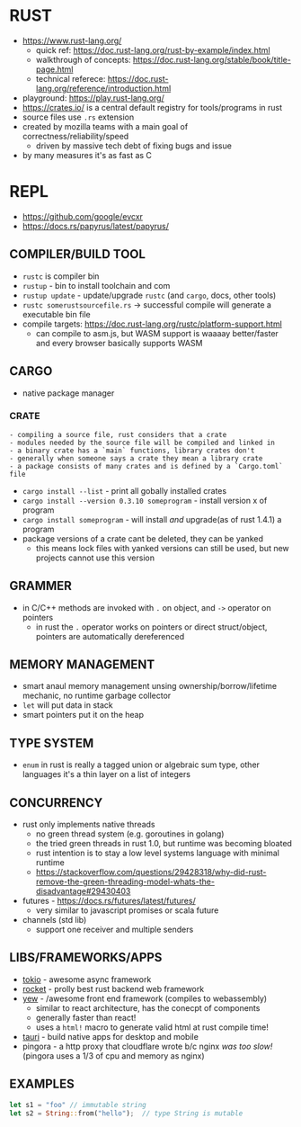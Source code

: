 # RUST
- https://www.rust-lang.org/
    - quick ref: https://doc.rust-lang.org/rust-by-example/index.html
    - walkthrough of concepts: https://doc.rust-lang.org/stable/book/title-page.html
    - technical referece: https://doc.rust-lang.org/reference/introduction.html
- playground: https://play.rust-lang.org/
- https://crates.io/ is a central default registry for tools/programs in rust
- source files use `.rs` extension
- created by mozilla teams with a main goal of correctness/reliability/speed
    - driven by massive tech debt of fixing bugs and issue
- by many measures it's as fast as C

# REPL
- https://github.com/google/evcxr
- https://docs.rs/papyrus/latest/papyrus/

## COMPILER/BUILD TOOL
- `rustc` is compiler bin
- `rustup` - bin to install toolchain and com
- `rustup update` - update/upgrade `rustc` (and `cargo`, docs, other tools)
- `rustc somerustsourcefile.rs` -> successful compile will generate a executable bin file
- compile targets: https://doc.rust-lang.org/rustc/platform-support.html
    - can compile to asm.js, but WASM support is waaaay better/faster and every browser basically supports WASM

## CARGO
- native package manager
### CRATE
    - compiling a source file, rust considers that a crate
    - modules needed by the source file will be compiled and linked in
    - a binary crate has a `main` functions, library crates don't
    - generally when someone says a crate they mean a library crate
    - a package consists of many crates and is defined by a `Cargo.toml` file
- `cargo install --list` - print all gobally installed crates
- `cargo install --version 0.3.10 someprogram` - install version x of program
- `cargo install someprogram` - will install _and_ upgrade(as of rust 1.4.1) a program
- package versions of a crate cant be deleted, they can be yanked
    - this means lock files with yanked versions can still be used, but new projects cannot use this version

## GRAMMER
- in C/C++ methods are invoked with `.` on object, and `->` operator on pointers
    - in rust the `.` operator works on pointers or direct struct/object, pointers are automatically dereferenced

## MEMORY MANAGEMENT
- smart anaul memory management unsing ownership/borrow/lifetime mechanic, no runtime garbage collector
- `let` will put data in stack
- smart pointers put it on the heap

## TYPE SYSTEM
- `enum` in rust is really a tagged union or algebraic sum type, other languages it's a thin layer on a list of integers

## CONCURRENCY
- rust only implements native threads
    - no green thread system (e.g. goroutines in golang)
    - the tried green threads in rust 1.0, but runtime was becoming bloated
    - rust intention is to stay a low level systems language with minimal runtime
    - https://stackoverflow.com/questions/29428318/why-did-rust-remove-the-green-threading-model-whats-the-disadvantage#29430403
- futures - https://docs.rs/futures/latest/futures/
    - very similar to javascript promises or scala future
- channels (std lib)
    - support one receiver and multiple senders

## LIBS/FRAMEWORKS/APPS
- [tokio](https://tokio.rs) - awesome async framework
- [rocket](https://rocket.rs/) - prolly best rust backend web framework
- [yew](https://yew.rs) - /awesome front end framework (compiles to webassembly)
    - similar to react architecture, has the conecpt of components
    - generally faster than react!
    - uses a `html!` macro to generate valid html at rust compile time!
- [tauri](https://tauri.app/) - build native apps for desktop and mobile
- pingora - a http proxy that cloudflare wrote b/c nginx *was too slow!* (pingora uses a 1/3 of cpu and memory as nginx)

## EXAMPLES
```rust
let s1 = "foo" // immutable string
let s2 = String::from("hello");  // type String is mutable
```
